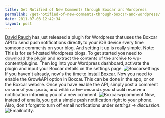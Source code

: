 ```yaml
---
title: Get Notified of New Comments through Boxcar and Wordpress
permalink: /get-notified-of-new-comments-through-boxcar-and-wordpress/
date: 2011-07-03 12:42:34
layout: post
---
```


[David Rauch](http://daver.at) has just released a plugin for Wordpress that uses the Boxcar API to send push notifications directly to your iOS device every time someone comments on your blog. And setting it up is really simple. Note: This is for self-hosted Wordpress blogs.  To get started you need to [download the plugin](http://daver.at/wp-content/uploads/2011-01-wp-comment-push.zip) and extract the contents of the archive to wp-content/plugins. Then log into your Wordpress dashboard, activate the plugin and input your Boxcar details on the settings page. ![Boxcarsettings](http://therobb.com/wp-content/uploads/2011-07-boxcarsettings.png) If you haven't already, now's the time to [install Boxcar](http://boxcar.io). Now you need to enable the Growl/API option in Boxcar. This can be done in the app, or on the Boxcar website. Once you have enable the API, simply post a comment on one of your posts, and within a few seconds you should receive a notification informing you of a new comment. ![Boxcarwpcomment](http://therobb.com/wp-content/uploads/2011-07-boxcarwpcomment.png) Now, instead of emails, you get a simple push notification right to your phone. Also, don't forget to turn off email notifications under _settings → discussion_. ![Emailnotify](http://therobb.com/wp-content/uploads/2011-07-emailnotify.png).

